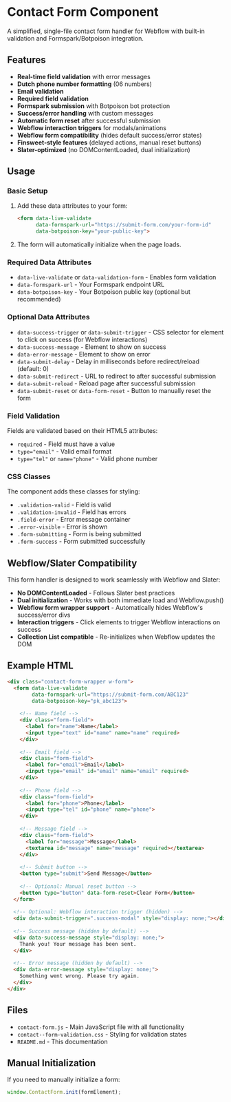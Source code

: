 # Contact Form Component

A simplified, single-file contact form handler for Webflow with built-in validation and Formspark/Botpoison integration.

## Features

- **Real-time field validation** with error messages
- **Dutch phone number formatting** (06 numbers)
- **Email validation**
- **Required field validation**
- **Formspark submission** with Botpoison bot protection
- **Success/error handling** with custom messages
- **Automatic form reset** after successful submission
- **Webflow interaction triggers** for modals/animations
- **Webflow form compatibility** (hides default success/error states)
- **Finsweet-style features** (delayed actions, manual reset buttons)
- **Slater-optimized** (no DOMContentLoaded, dual initialization)

## Usage

### Basic Setup

1. Add these data attributes to your form:
   ```html
   <form data-live-validate 
         data-formspark-url="https://submit-form.com/your-form-id"
         data-botpoison-key="your-public-key">
   ```

2. The form will automatically initialize when the page loads.

### Required Data Attributes

- `data-live-validate` or `data-validation-form` - Enables form validation
- `data-formspark-url` - Your Formspark endpoint URL
- `data-botpoison-key` - Your Botpoison public key (optional but recommended)

### Optional Data Attributes

- `data-success-trigger` or `data-submit-trigger` - CSS selector for element to click on success (for Webflow interactions)
- `data-success-message` - Element to show on success
- `data-error-message` - Element to show on error
- `data-submit-delay` - Delay in milliseconds before redirect/reload (default: 0)
- `data-submit-redirect` - URL to redirect to after successful submission
- `data-submit-reload` - Reload page after successful submission
- `data-submit-reset` or `data-form-reset` - Button to manually reset the form

### Field Validation

Fields are validated based on their HTML5 attributes:
- `required` - Field must have a value
- `type="email"` - Valid email format
- `type="tel"` or `name="phone"` - Valid phone number

### CSS Classes

The component adds these classes for styling:
- `.validation-valid` - Field is valid
- `.validation-invalid` - Field has errors
- `.field-error` - Error message container
- `.error-visible` - Error is shown
- `.form-submitting` - Form is being submitted
- `.form-success` - Form submitted successfully

## Webflow/Slater Compatibility

This form handler is designed to work seamlessly with Webflow and Slater:

- **No DOMContentLoaded** - Follows Slater best practices
- **Dual initialization** - Works with both immediate load and Webflow.push()
- **Webflow form wrapper support** - Automatically hides Webflow's success/error divs
- **Interaction triggers** - Click elements to trigger Webflow interactions on success
- **Collection List compatible** - Re-initializes when Webflow updates the DOM

## Example HTML

```html
<div class="contact-form-wrapper w-form">
  <form data-live-validate 
        data-formspark-url="https://submit-form.com/ABC123"
        data-botpoison-key="pk_abc123">
    
    <!-- Name field -->
    <div class="form-field">
      <label for="name">Name</label>
      <input type="text" id="name" name="name" required>
    </div>
    
    <!-- Email field -->
    <div class="form-field">
      <label for="email">Email</label>
      <input type="email" id="email" name="email" required>
    </div>
    
    <!-- Phone field -->
    <div class="form-field">
      <label for="phone">Phone</label>
      <input type="tel" id="phone" name="phone">
    </div>
    
    <!-- Message field -->
    <div class="form-field">
      <label for="message">Message</label>
      <textarea id="message" name="message" required></textarea>
    </div>
    
    <!-- Submit button -->
    <button type="submit">Send Message</button>
    
    <!-- Optional: Manual reset button -->
    <button type="button" data-form-reset>Clear Form</button>
  </form>
  
  <!-- Optional: Webflow interaction trigger (hidden) -->
  <div data-submit-trigger=".success-modal" style="display: none;"></div>
  
  <!-- Success message (hidden by default) -->
  <div data-success-message style="display: none;">
    Thank you! Your message has been sent.
  </div>
  
  <!-- Error message (hidden by default) -->
  <div data-error-message style="display: none;">
    Something went wrong. Please try again.
  </div>
</div>
```

## Files

- `contact-form.js` - Main JavaScript file with all functionality
- `contact--form-validation.css` - Styling for validation states
- `README.md` - This documentation

## Manual Initialization

If you need to manually initialize a form:

```javascript
window.ContactForm.init(formElement);
```